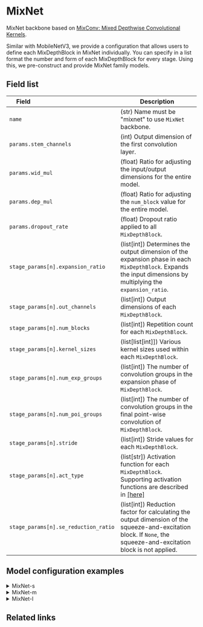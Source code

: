 # MixNet

MixNet backbone based on [MixConv: Mixed Depthwise Convolutional Kernels](https://arxiv.org/pdf/1907.09595v3.pdf).

Similar with MobileNetV3, we provide a configuration that allows users to define each MixDepthBlock in MixNet individually. You can specify in a list format the number and form of each MixDepthBlock for every stage. Using this, we pre-construct and provide MixNet family models.

## Field list

| Field <img width=200/> | Description |
|---|---|
|`name` | (str) Name must be "mixnet" to use `MixNet` backbone. |
| `params.stem_channels` | (int) Output dimension of the first convolution layer. |
| `params.wid_mul` | (float) Ratio for adjusting the input/output dimensions for the entire model. |
| `params.dep_mul` | (float) Ratio for adjusting the `num_block` value for the entire model. |
| `params.dropout_rate` | (float) Dropout ratio applied to all `MixDepthBlock`. |
| `stage_params[n].expansion_ratio` | (list[int]) Determines the output dimension of the expansion phase in each `MixDepthBlock`. Expands the input dimensions by multiplying the `expansion_ratio`. |
| `stage_params[n].out_channels` | (list[int]) Output dimensions of each `MixDepthBlock`. |
| `stage_params[n].num_blocks` | (list[int]) Repetition count for each `MixDepthBlock`. |
| `stage_params[n].kernel_sizes` | (list[list[int]]) Various kernel sizes used within each `MixDepthBlock`. |
| `stage_params[n].num_exp_groups` | (list[int]) The number of convolution groups in the expansion phase of `MixDepthBlock`. |
| `stage_params[n].num_poi_groups` | (list[int]) The number of convolution groups in the final point-wise convolution of `MixDepthBlock`. |
| `stage_params[n].stride` | (list[int]) Stride values for each `MixDepthBlock`. |
| `stage_params[n].act_type` | (list[str]) Activation function for each `MixDepthBlock`. Supporting activation functions are described in [[here]](../../components/model/activations.md) |
| `stage_params[n].se_reduction_ratio` | (list[int]) Reduction factor for calculating the output dimension of the squeeze-and-excitation block. If `None`, the squeeze-and-excitation block is not applied. |

## Model configuration examples

<details>
  <summary>MixNet-s</summary>

  ```yaml
  model:
    architecture:
      backbone:
        name: mixnet
        params:
          stem_channels: 16
          wid_mul: 1.0
          dep_mul: 1.0
          dropout_rate: 0.
        stage_params: 
          -
            expansion_ratio: [1, 6, 3]
            out_channels: [16, 24, 24]
            num_blocks: [1, 1, 1]
            kernel_sizes: [[3], [3], [3]]
            num_exp_groups: [1, 2, 2]
            num_poi_groups: [1, 2, 2]
            stride: [1, 2, 1]
            act_type: ["relu", "relu", "relu"]
            se_reduction_ratio: [~, ~, ~]
          -
            expansion_ratio: [6, 6]
            out_channels: [40, 40]
            num_blocks: [1, 3]
            kernel_sizes: [[3, 5, 7], [3, 5]]
            num_exp_groups: [1, 2]
            num_poi_groups: [1, 2]
            stride: [2, 1]
            act_type: ["swish", "swish"]
            se_reduction_ratio: [2, 2]
          -
            expansion_ratio: [6, 6, 6, 3]
            out_channels: [80, 80, 120, 120]
            num_blocks: [1, 2, 1, 2]
            kernel_sizes: [[3, 5, 7], [3, 5], [3, 5, 7], [3, 5, 7, 9]]
            num_exp_groups: [1, 1, 2, 2]
            num_poi_groups: [2, 2, 2, 2]
            stride: [2, 1, 1, 1]
            act_type: ["swish", "swish", "swish", "swish"]
            se_reduction_ratio: [4, 4, 2, 2]
          -
            expansion_ratio: [6, 6]
            out_channels: [200, 200]
            num_blocks: [1, 2]
            kernel_sizes: [[3, 5, 7, 9, 11], [3, 5, 7, 9]]
            num_exp_groups: [1, 1]
            num_poi_groups: [1, 2]
            stride: [2, 1]
            act_type: ["swish", "swish"]
            se_reduction_ratio: [2, 2]
  ```
</details>

<details>
  <summary>MixNet-m</summary>
  
  ```yaml
  model:
    architecture:
      backbone:
        name: mixnet
        params:
          stem_channels: 24
          wid_mul: 1.0
          dep_mul: 1.0
          dropout_rate: 0.
        stage_params: 
          -
            expansion_ratio: [1, 6, 3]
            out_channels: [24, 32, 32]
            num_blocks: [1, 1, 1]
            kernel_sizes: [[3], [3, 5, 7], [3]]
            num_exp_groups: [1, 2, 2]
            num_poi_groups: [1, 2, 2]
            stride: [1, 2, 1]
            act_type: ["relu", "relu", "relu"]
            se_reduction_ratio: [~, ~, ~]
          -
            expansion_ratio: [6, 6]
            out_channels: [40, 40]
            num_blocks: [1, 3]
            kernel_sizes: [[3, 5, 7, 9], [3, 5]]
            num_exp_groups: [1, 2]
            num_poi_groups: [1, 2]
            stride: [2, 1]
            act_type: ["swish", "swish"]
            se_reduction_ratio: [2, 2]
          -
            expansion_ratio: [6, 6, 6, 3]
            out_channels: [80, 80, 120, 120]
            num_blocks: [1, 3, 1, 3]
            kernel_sizes: [[3, 5, 7], [3, 5, 7, 9], [3], [3, 5, 7, 9]]
            num_exp_groups: [1, 2, 1, 2]
            num_poi_groups: [1, 2, 1, 2]
            stride: [2, 1, 1, 1]
            act_type: ["swish", "swish", "swish", "swish"]
            se_reduction_ratio: [4, 4, 2, 2]
          -
            expansion_ratio: [6, 6]
            out_channels: [200, 200]
            num_blocks: [1, 3]
            kernel_sizes: [[3, 5, 7, 9], [3, 5, 7, 9]]
            num_exp_groups: [1, 1]
            num_poi_groups: [1, 2]
            stride: [2, 1]
            act_type: ["swish", "swish"]
            se_reduction_ratio: [2, 2]
  ```
</details>

<details>
  <summary>MixNet-l</summary>
  
  ```yaml
  model:
    architecture:
      backbone:
        name: mixnet
        params:
          stem_channels: 24
          wid_mul: 1.3
          dep_mul: 1.0
          dropout_rate: 0.
        stage_params: 
          -
            expansion_ratio: [1, 6, 3]
            out_channels: [24, 32, 32]
            num_blocks: [1, 1, 1]
            kernel_sizes: [[3], [3, 5, 7], [3]]
            num_exp_groups: [1, 2, 2]
            num_poi_groups: [1, 2, 2]
            stride: [1, 2, 1]
            act_type: ["relu", "relu", "relu"]
            se_reduction_ratio: [~, ~, ~]
          -
            expansion_ratio: [6, 6]
            out_channels: [40, 40]
            num_blocks: [1, 3]
            kernel_sizes: [[3, 5, 7, 9], [3, 5]]
            num_exp_groups: [1, 2]
            num_poi_groups: [1, 2]
            stride: [2, 1]
            act_type: ["swish", "swish"]
            se_reduction_ratio: [2, 2]
          -
            expansion_ratio: [6, 6, 6, 3]
            out_channels: [80, 80, 120, 120]
            num_blocks: [1, 3, 1, 3]
            kernel_sizes: [[3, 5, 7], [3, 5, 7, 9], [3], [3, 5, 7, 9]]
            num_exp_groups: [1, 2, 1, 2]
            num_poi_groups: [1, 2, 1, 2]
            stride: [2, 1, 1, 1]
            act_type: ["swish", "swish", "swish", "swish"]
            se_reduction_ratio: [4, 4, 2, 2]
          -
            expansion_ratio: [6, 6]
            out_channels: [200, 200]
            num_blocks: [1, 3]
            kernel_sizes: [[3, 5, 7, 9], [3, 5, 7, 9]]
            num_exp_groups: [1, 1]
            num_poi_groups: [1, 2]
            stride: [2, 1]
            act_type: ["swish", "swish"]
            se_reduction_ratio: [2, 2]
  ```
</details>

## Related links